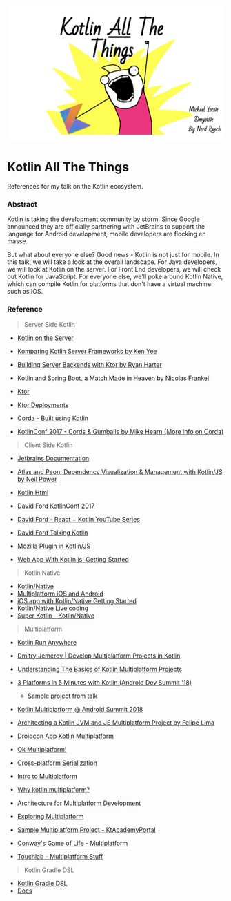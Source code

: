 ![All The Things](https://raw.githubusercontent.com/myotive/kotlin-all-the-things/master/images/allthethings.png)

# Kotlin All The Things
References for my talk on the Kotlin ecosystem.

### Abstract
Kotlin is taking the development community by storm. Since Google announced they are officially partnering with JetBrains to support the language for Android development, mobile developers are flocking en masse. 

But what about everyone else? Good news - Kotlin is not just for mobile. In this talk, we will take a look at the overall landscape. For Java developers, we will look at Kotlin on the server. For Front End developers, we will check out Kotlin for JavaScript. For everyone else, we'll poke around Kotlin Native, which can compile Kotlin for platforms that don't have a virtual machine such as IOS. 

### Reference

> Server Side Kotlin

* [Kotlin on the Server](https://kotlinlang.org/docs/reference/server-overview.html)
* [Komparing Kotlin Server Frameworks by Ken Yee](https://www.youtube.com/watch?v=8xfQA10Cd7g)
* [Building Server Backends with Ktor by Ryan Harter](https://www.youtube.com/watch?v=V4PS3IjIzlw)
* [Kotlin and Spring Boot, a Match Made in Heaven by Nicolas Frankel](https://www.youtube.com/watch?v=pSiZVAeReeg)

* [Ktor](https://ktor.io/)
* [Ktor Deployments](https://ktor.io/servers/deploy.html)

* [Corda - Built using Kotlin](https://www.corda.net/)
* [KotlinConf 2017 - Cords & Gumballs by Mike Hearn (More info on Corda)](https://www.youtube.com/watch?v=uI_yxaiiZa0)

> Client Side Kotlin

* [Jetbrains Documentation](https://kotlinlang.org/docs/reference/js-overview.html)
* [Atlas and Peon: Dependency Visualization & Management with Kotlin/JS by Neil Power](https://www.youtube.com/watch?v=ysCo_7xlzsI)
* [Kotlin Html](https://github.com/Kotlin/kotlinx.html)
* [David Ford KotlinConf 2017](https://www.youtube.com/watch?v=FDOECr-sT6U)
* [David Ford - React + Kotlin YouTube Series](https://www.youtube.com/watch?v=rRC5m1U5snM)
* [David Ford Talking Kotlin](http://talkingkotlin.com/react-with-kotlin/)
* [Mozilla Plugin in Kotlin/JS](https://medium.com/@Cypressious/your-second-firefox-extension-in-kotlin-bafd91d87c41)

* [Web App With Kotlin.js: Getting Started](https://www.raywenderlich.com/201669-web-app-with-kotlin-js-getting-started)

> Kotlin Native

* [Kotlin/Native](https://kotlinlang.org/docs/reference/native-overview.html)
* [Multiplatform iOS and Android](https://kotlinlang.org/docs/tutorials/native/mpp-ios-android.html)
* [iOS app with Kotlin/Native Getting Started](https://www.raywenderlich.com/7357-ios-app-with-kotlin-native-getting-started)
* [Kotlin/Native Live coding](https://www.youtube.com/watch?v=U-gdJQeOVAk&t=1s)
* [Super Kotlin - Kotlin/Native](https://superkotlin.com/kotlin-native/)

> Multiplatform

* [Kotlin Run Anywhere](https://www.infoq.com/presentations/kotlin-run-anywhere)

* [Dmitry Jemerov | Develop Multiplatform Projects in Kotlin](https://www.youtube.com/watch?v=4K3Vb2hGhoI)

* [Understanding The Basics of Kotlin Multiplatform Projects](https://medium.com/xebia-france/understanding-the-basics-of-multiplatform-projects-in-kotlin-1-3-1221689b3084)

* [3 Platforms in 5 Minutes with Kotlin (Android Dev Summit '18)](https://www.youtube.com/watch?v=0-HpOUwbp5w)
    * [Sample project from talk](https://github.com/wojtek-kalicinski/sudoku-android)
* [Kotlin Multiplatform @ Android Summit 2018](https://www.youtube.com/watch?v=oeREzhXx7uw)
* [Architecting a Kotlin JVM and JS Multiplatform Project by Felipe Lima](https://www.youtube.com/watch?v=pcwIs749KSE)
* [Droidcon App Kotlin Multiplatform](https://www.youtube.com/watch?v=YAeDK3Ei0Lk)
* [Ok Multiplatform!](https://www.youtube.com/watch?v=Q8B4eDirgk0)

* [Cross-platform Serialization](https://speakerdeck.com/shihochan/multi-format-serialization)
* [Intro to Multiplatform](https://blog.novoda.com/introduction-to-kotlin-multiplatform/)
* [Why kotlin multiplatform?](https://medium.com/@aldychris/why-kotlin-multiplatform-b98f96859b49)

* [Architecture for Multiplatform Development](https://blog.kotlin-academy.com/architecture-for-multiplatform-development-in-kotlin-cc770f4abdfd)

* [Exploring Multiplatform](https://www.youtube.com/watch?v=URxi32H9fNM)

* [Sample Multiplatform Project - KtAcademyPortal](https://github.com/MarcinMoskala/KtAcademyPortal)
* [Conway's Game of Life - Multiplatform](https://github.com/novoda/spikes/tree/master/game-of-life-multiplatform)
* [Touchlab - Multiplatform Stuff](https://github.com/touchlab/KotlinMultiplatformStuff)


> Kotlin Gradle DSL

* [Kotlin Gradle DSL](https://github.com/gradle/kotlin-dsl)
* [Docs](https://kotlinlang.org/docs/reference/using-gradle.html)